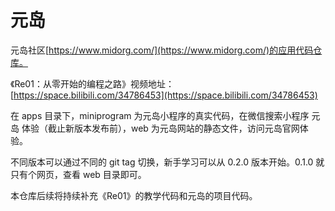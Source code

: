 # 元岛

元岛社区[https://www.midorg.com/](https://www.midorg.com/)的应用代码仓库。

《Re01：从零开始的编程之路》视频地址：[https://space.bilibili.com/34786453](https://space.bilibili.com/34786453)

在 apps 目录下，miniprogram 为元岛小程序的真实代码，在微信搜索小程序 元岛 体验（截止新版本发布前），web 为元岛网站的静态文件，访问元岛官网体验。

不同版本可以通过不同的 git tag 切换，新手学习可以从 0.2.0 版本开始。0.1.0 就只有个网页，查看 web 目录即可。

本仓库后续将持续补充《Re01》的教学代码和元岛的项目代码。
